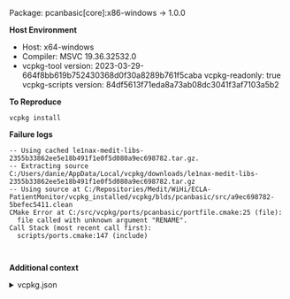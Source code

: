 Package: pcanbasic[core]:x86-windows -> 1.0.0

**Host Environment**

- Host: x64-windows
- Compiler: MSVC 19.36.32532.0
-    vcpkg-tool version: 2023-03-29-664f8bb619b752430368d0f30a8289b761f5caba
    vcpkg-readonly: true
    vcpkg-scripts version: 84df5613f71eda8a73ab08dc3041f3af7103a5b2

**To Reproduce**

`vcpkg install `

**Failure logs**

```
-- Using cached le1nax-medit-libs-2355b33862ee5e18b491f1e0f5d080a9ec698782.tar.gz.
-- Extracting source C:/Users/danie/AppData/Local/vcpkg/downloads/le1nax-medit-libs-2355b33862ee5e18b491f1e0f5d080a9ec698782.tar.gz
-- Using source at C:/Repositories/Medit/WiHi/ECLA-PatientMonitor/vcpkg_installed/vcpkg/blds/pcanbasic/src/a9ec698782-5befec5411.clean
CMake Error at C:/src/vcpkg/ports/pcanbasic/portfile.cmake:25 (file):
  file called with unknown argument "RENAME".
Call Stack (most recent call first):
  scripts/ports.cmake:147 (include)



```


**Additional context**

<details><summary>vcpkg.json</summary>

```
{
  "name": "ecla-pm",
  "version": "1.0.0",
  "dependencies": [
    {
      "name": "pcanbasic"
    },
    {
      "name": "vcpkg-cmake",
      "host": true
    }
  ]
}

```
</details>

